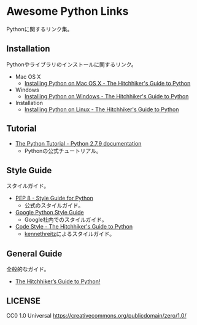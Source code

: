 Awesome Python Links
======================
Pythonに関するリンク集。


Installation
------------
Pythonやライブラリのインストールに関するリンク。
* Mac OS X
    * [Installing Python on Mac OS X - The Hitchhiker's Guide to Python](http://docs.python-guide.org/en/latest/starting/install/osx/)
* Windows
    * [Installing Python on Windows - The Hitchhiker's Guide to Python](http://docs.python-guide.org/en/latest/starting/install/win/)
* Installation
    * [Installing Python on Linux - The Hitchhiker's Guide to Python](http://docs.python-guide.org/en/latest/starting/install/linux/)

Tutorial
-------
* [The Python Tutorial - Python 2.7.9 documentation](https://docs.python.org/2/tutorial/index.html)
    * Pythonの公式チュートリアル。


Style Guide
-----------
スタイルガイド。
* [PEP 8 - Style Guide for Python](https://www.python.org/dev/peps/pep-0008/)
    * 公式のスタイルガイド。
* [Google Python Style Guide](https://google-styleguide.googlecode.com/svn/trunk/pyguide.html)
    * Google社内でのスタイルガイド。
* [Code Style - The Hitchhiker's Guide to Python](http://docs.python-guide.org/en/latest/writing/style/)
    * [kennethreitz](https://github.com/kennethreitz)によるスタイルガイド。


General Guide
-------------
全般的なガイド。
* [The Hitchhiker’s Guide to Python!](http://docs.python-guide.org/en/latest/)


LICENSE
-------
CC0 1.0 Universal
https://creativecommons.org/publicdomain/zero/1.0/

